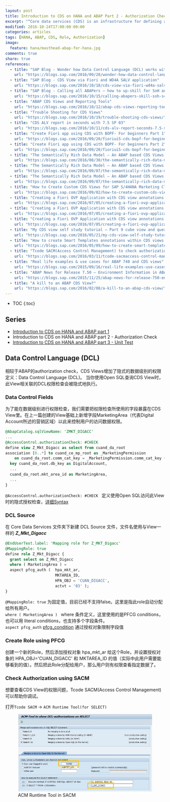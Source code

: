 ```yaml
---
layout: post
title: Introduction to CDS on HANA and ABAP Part 2 - Authorization Check
excerpt: "“Core data services (CDS) is an infrastructure for defining and consuming semantically rich data models in SAP HANA.” 相较于ABAP的authorization check，CDS Views增加了隐式的数据级别的权限定义：Data Control Language (DCL)。本文简要介绍如何使用DCL控制用户从CDS View中访问限定数据"
modified: 2016-10-24T17:00:00-00:00
categories: articles
tags: [HANA, ABAP, CDS, Role, Authorization]
image:
  feature: hana/masthead-abap-for-hana.jpg
comments: true
share: true
references:
  - title: "SAP Blog - Wonder how Data Control Language (DCL) works with ABAP Core Data Services (CDS)?"
    url: "https://blogs.sap.com/2016/09/20/wonder-how-data-control-language-dcl-works-with-abap-core-data-services-cds/"
  - title: "SAP Blog - CDS View via Fiori and WD4A SALV application"
    url: "https://blogs.sap.com/2016/10/18/cds-view-via-fiori-wd4a-salv-application/"
  - title: "SAP Blog - Calling all ABAPers – how to up-skill for SoH and S/4HANA – Part 1 – Data Access using CDS"
    url: "https://blogs.sap.com/2016/10/15/calling-abapers-skill-soh-s4hana-part-1-data-access-using-cds/"
  - title: "ABAP CDS Views and Reporting Tools"
    url: "https://blogs.sap.com/2016/10/12/abap-cds-views-reporting-tools/"
  - title: "Trouble Shooting for CDS Views"
    url: "https://blogs.sap.com/2016/10/19/trouble-shooting-cds-views/"
  - title: "CDS ALV report in seconds with 7.5 SP 03"
    url: "https://blogs.sap.com/2016/10/11/cds-alv-report-seconds-7.5-sp-03/"
  - title: "Create Fiori app using CDS with BOPF- For beginners Part 1"
    url: "https://blogs.sap.com/2016/09/20/fioriui5-cds-bopf-for-beginners/"
  - title: "Create Fiori app using CDS with BOPF- For beginners Part 2"
    url: "https://blogs.sap.com/2016/09/20/fioriui5-cds-bopf-for-beginners-part-2/"
  - title: "The Semantically Rich Data Model – An ABAP based CDS Views example"
    url: "https://blogs.sap.com/2016/08/30/the-semantically-rich-data-model-an-abap-based-cds-views-example/"
  - title: "The Semantically Rich Data Model – An ABAP based CDS Views example Part 2"
    url: "https://blogs.sap.com/2016/09/07/the-semantically-rich-data-model-an-abap-based-cds-views-example-part-2/"
  - title: "The Semantically Rich Data Model – An ABAP based CDS Views example Part 3"
    url: "https://blogs.sap.com/2016/09/07/the-semantically-rich-data-model-an-abap-based-cds-views-example-part-3/"
  - title: "How to Create Custom CDS Views for SAP S/4HANA Marketing Cloud"
    url: "https://blogs.sap.com/2016/09/02/how-to-create-custom-cds-views-for-sap-s4hana-marketing-cloud/"
  - title: "Creating a Fiori OVP Application with CDS view annotations – Part 1"
    url: "https://blogs.sap.com/2016/07/05/creating-a-fiori-ovp-application-with-cds-view-annotations-part-2/"
  - title: "Creating a Fiori OVP Application with CDS view annotations – Part 2"
    url: "https://blogs.sap.com/2016/07/05/creating-a-fiori-ovp-application-with-cds-view-annotations-part-2/"
  - title: "Creating a Fiori OVP Application with CDS view annotations – Part 3"
    url: "https://blogs.sap.com/2016/07/05/creating-a-fiori-ovp-application-with-cds-view-annotations-part-3/"
  - title: "My CDS view self study tutorial – Part 9 cube view and query view"
    url: "https://blogs.sap.com/2016/05/21/my-cds-view-self-study-tutorial-part-9-cube-view-and-query-view/"
  - title: "How to create Smart Templates annotations within CDS views – part 2"
    url: "https://blogs.sap.com/2016/05/09/how-to-create-smart-templates-annotations-within-cds-views-part-2/"
  - title: "Tcode SACM(Access Control Management) to check authorization issues of CDS Views"
    url: "https://blogs.sap.com/2016/03/11/tcode-sacmaccess-control-management-to-check-authorization-issues-of-cds-views/"
  - title: "Real life examples & use cases for ABAP 740 and CDS views"
    url: "https://blogs.sap.com/2015/09/16/real-life-examples-use-cases-for-abap-740-and-cds-views/"
  - title: "ABAP News for Release 7.50 – Environment Information in ABAP CDS"
    url: "https://blogs.sap.com/2015/11/25/abap-news-for-release-750-environment-information-in-abap-cds/"
  - title: "A kill to an ABAP CDS View?"
    url: "https://blogs.sap.com/2016/02/08/a-kill-to-an-abap-cds-view/"
---
```


* TOC
{:toc}

## Series

* [Introduction to CDS on HANA and ABAP part 1](/articles/cds-on-hana-and-abap/)
* Introduction to CDS on HANA and ABAP part 2 - Authorization Check
* [Introduction to CDS on HANA and ABAP part 3 - Unit Test](/articles/cds-on-hana-and-abap-part-3/)

## Data Control Language (DCL)

相较于ABAP的authorization check，CDS Views增加了隐式的数据级别的权限定义：Data Control Language (DCL)。
当你使用Open SQL查询CDS View时，此View相关联的DCL权限检查会被隐式地执行。

### Data Control Fields

为了能在数据级别进行权限检查，我们需要把权限检查所使用的字段暴露在CDS View里。在上一篇创建的View基础上新增字段MarketingArea（代表Digital Account所述的营销区域）以此来控制用户的访问数据权限。

```sql
@AbapCatalog.sqlViewName: 'ZMKT_DIGACC'
...
@AccessControl.authorizationCheck: #CHECK 
define view Z_Mkt_Digacc as select from cuand_da_root
association [0..*] to cuand_ce_mp_root as _MarketingPermission
    on cuand_da_root.comm_cat_key = _MarketingPermission.comm_cat_key {
  key cuand_da_root.db_key as DigitalAccount,
  ...
  cuand_da_root.mkt_area_id as MarketingArea,
  ...
}
```

`@AccessControl.authorizationCheck: #CHECK ` 定义使用Open SQL访问此View时的隐式授权检查，[详细Syntax][2]

### DCL Source

在 Core Data Services 文件夹下新建 DCL Source 文件，文件名使用与View一样的 **_Z\_Mkt\_Digacc_**

```sql
@EndUserText.label: 'Mapping role for Z_MKT_Digacc'
@MappingRole: true
define role Z_Mkt_Digacc {
  grant select on Z_Mkt_Digacc
  where ( MarketingArea ) =
  aspect pfcg_auth (  hpa_mkt_ar,
                      MKTAREA_ID,
                      HPA_OBJ = 'CUAN_DIGACC',
                      actvt = '03' );
}
```

`@MappingRole: true` 为固定值，目前已经不支持false。这里是指此role自动分配给所有用户。<br/>
`where ( MarketingArea ) ` where 条件定义，这里使用的是PFCG conditions，也可以用 literal conditions，也支持多个字段条件。<br/>
`aspect pfcg_auth` [pfcg_condition][1] 通过授权对象限制字段值

### Create Role using PFCG

创建一个新的Role，然后添加授权对象 hpa_mkt_ar 给这个Role，并设置授权对象的 HPA_OBJ='CUAN_DIGACC' 和 MKTAREA_ID 的值（实际中此用户需要能够看到的值）。然后把此Role分配给用户，那么用户则有权限查看指定数据了。

### Check Authorization using SACM

想要查看CDS View的权限问题，Tcode SACM(Access Control Management) 可以帮助你调试。

打开`Tcode SACM` -> `ACM Runtime Tool(for SELECT)` 

<figure class="center">
  <img src="/images/abap/SACM.jpg" alt="ACM Runtime Tool in SACM">
  <figcaption>ACM Runtime Tool in SACM</figcaption>
</figure>



[1]:https://help.sap.com/abapdocu_750/en/abencds_f1_cond_pfcg.htm
[2]:https://help.sap.com/abapdocu_750/en/abencds_f1_view_entity_annotations.htm